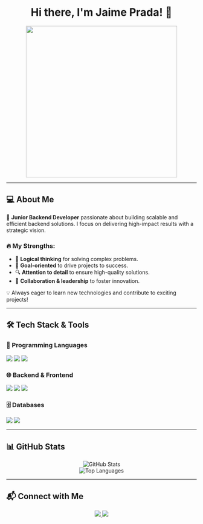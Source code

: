 
<h1 align="center">Hi there, I'm Jaime Prada! 👋</h1>

<p align="center">
  <img src="https://media.giphy.com/media/qgQUggAC3Pfv687qPC/giphy.gif" width="400px"/>
</p>

---

## 💻 About Me

🚀 **Junior Backend Developer** passionate about building scalable and efficient backend solutions. I focus on delivering high-impact results with a strategic vision. 

### 🔥 My Strengths:
- 🧠 **Logical thinking** for solving complex problems.
- 🎯 **Goal-oriented** to drive projects to success.
- 🔍 **Attention to detail** to ensure high-quality solutions.
- 🤝 **Collaboration & leadership** to foster innovation.

💡 Always eager to learn new technologies and contribute to exciting projects!

---

## 🛠️ Tech Stack & Tools

### 🚀 Programming Languages
<p>
  <img src="https://img.shields.io/badge/Java-ED8B00?style=for-the-badge&logo=openjdk&logoColor=white"/>
  <img src="https://img.shields.io/badge/JavaScript-F7DF1E?style=for-the-badge&logo=javascript&logoColor=black"/>
  <img src="https://img.shields.io/badge/Python-3776AB?style=for-the-badge&logo=python&logoColor=white"/>
</p>

### 🌐 Backend & Frontend
<p>
  <img src="https://img.shields.io/badge/Spring_Boot-6DB33F?style=for-the-badge&logo=spring&logoColor=white"/>
  <img src="https://img.shields.io/badge/React-20232A?style=for-the-badge&logo=react&logoColor=61DAFB"/>
  <img src="https://img.shields.io/badge/Tailwind_CSS-38B2AC?style=for-the-badge&logo=tailwind-css&logoColor=white"/>
</p>

### 🗄️ Databases
<p>
  <img src="https://img.shields.io/badge/PostgreSQL-316192?style=for-the-badge&logo=postgresql&logoColor=white"/>
  <img src="https://img.shields.io/badge/SQL-4479A1?style=for-the-badge&logo=sql&logoColor=white"/>
</p>

---

## 📊 GitHub Stats

<p align="center">
  <img src="https://github-readme-stats.vercel.app/api?username=JaimePrada11&show_icons=true&theme=radical" alt="GitHub Stats" />
  <br>
  <img src="https://github-readme-stats.vercel.app/api/top-langs/?username=JaimePrada11&layout=compact&theme=radical" alt="Top Languages" />
</p>

---

## 📬 Connect with Me

<p align="center">
  <a href="https://www.linkedin.com/in/jaimeprada11/">
    <img src="https://img.shields.io/badge/LinkedIn-0A66C2?style=for-the-badge&logo=linkedin&logoColor=white"/>
  </a>
  <a href="mailto:your-email@example.com">
    <img src="https://img.shields.io/badge/Email-D14836?style=for-the-badge&logo=gmail&logoColor=white"/>
  </a>
</p>

